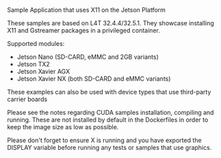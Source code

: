 Sample Application that uses X11 on the Jetson Platform

These samples are based on L4T 32.4.4/32.5.1. They showcase installing X11 and Gstreamer packages
in a privileged container.

Supported modules:

- Jetson Nano (SD-CARD, eMMC and 2GB variants)
- Jetson TX2
- Jetson Xavier AGX
- Jetson Xavier NX (both SD-CARD and eMMC variants)

These examples can also be used with device types that use third-party carrier boards

Please see the notes regarding CUDA samples installation, compiling and running. These are not installed
by default in the Dockerfiles in order to keep the image size as low as possible.

Please don't forget to ensure X is running and you have exported the DISPLAY variable before
running any tests or samples that use graphics.
